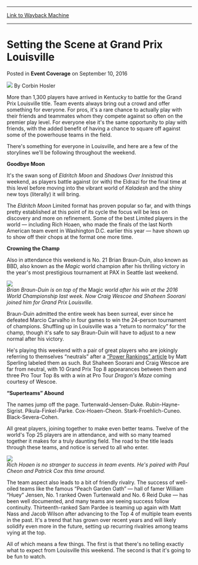 
---
[Link to Wayback Machine](https://web.archive.org/web/20160930090325/http://magic.wizards.com/en/events/coverage/gplou16/setting-the-scene-grand-prix-louisville-2016-09-10)

[_metadata_:author]:- "Corbin Hosler"
[_metadata_:description]:- "More than 1,300 players have arrived in Kentucky to battle for the Grand Prix Louisville title. Team events always bring out a crowd and offer something for everyone. For pros, it's a rare chance to actually play with their friends and teammates whom they compete against so often on the premier play level. For everyone else it's the same opportunity to play with friends, with the added benefit of having a chance to square off against some of the powerhouse teams in the field."
[_metadata_:generator]:- "Drupal 7 (http://drupal.org)"
[_metadata_:node]:- "1062886"
[_metadata_:publish_date]:- "2016-09-10"
[_metadata_:source]:- "div-main-content"
[_metadata_:title]:- "Setting the Scene at Grand Prix Louisville"
[_metadata_:wayback_capture_timestamp]:- "2016-09-30 09:03:25"
[_metadata_:wayback_raw_url]:- "https://web.archive.org/web/20160930090325id_/http://magic.wizards.com/en/events/coverage/gplou16/setting-the-scene-grand-prix-louisville-2016-09-10"
[_metadata_:wayback_url]:- "http://magic.wizards.com/en/events/coverage/gplou16/setting-the-scene-grand-prix-louisville-2016-09-10"
---


Setting the Scene at Grand Prix Louisville
==========================================



 Posted in **Event Coverage**
 on September 10, 2016 






![](https://media.magic.wizards.com/styles/auth_small/public/images/person/hosler.jpg)
By Corbin Hosler











More than 1,300 players have arrived in Kentucky to battle for the Grand Prix Louisville title. Team events always bring out a crowd and offer something for everyone. For pros, it's a rare chance to actually play with their friends and teammates whom they compete against so often on the premier play level. For everyone else it's the same opportunity to play with friends, with the added benefit of having a chance to square off against some of the powerhouse teams in the field.


There's something for everyone in Louisville, and here are a few of the storylines we'll be following throughout the weekend.


**Goodbye Moon**


It's the swan song of *Eldritch Moon* and *Shadows Over Innistrad* this weekend, as players battle against (or with) the Eldrazi for the final time at this level before moving into the vibrant world of *Kaladesh* and the shiny new toys (literally) it will bring.


The *Eldritch Moon* Limited format has proven popular so far, and with things pretty established at this point of its cycle the focus will be less on discovery and more on refinement. Some of the best Limited players in the world — including Rich Hoaen, who made the finals of the last North American team event in Washington D.C. earlier this year — have shown up to show off their chops at the format one more time.


**Crowning the Champ**


Also in attendance this weekend is No. 21 Brian Braun-Duin, also known as BBD, also known as the *Magic* world champion after his thrilling victory in the year's most prestigious tournament at PAX in Seattle last weekend.


![](https://media.wizards.com/2016/events/gplou16/GP_LOU16_BBD2.jpg)  
*Brian Braun-Duin is on top of the* Magic *world after his win at the 2016 World Championship last week. Now Craig Wescoe and Shaheen Soorani joined him for Grand Prix Louisville.*


Braun-Duin admitted the entire week has been surreal, ever since he defeated Marcio Carvalho in four games to win the 24-person tournament of champions. Shuffling up in Louisville was a “return to normalcy” for the champ, though it's safe to say Braun-Duin will have to adjust to a new normal after his victory.


He's playing this weekend with a pair of great players who are jokingly referring to themselves “neutrals” after a [“Power Rankings” article](http://www.channelfireball.com/articles/gp-louisville-team-power-rankings/) by Matt Sperling labeled them as such. But Shaheen Soorani and Craig Wescoe are far from neutral, with 10 Grand Prix Top 8 appearances between them and three Pro Tour Top 8s with a win at Pro Tour *Dragon's Maze* coming courtesy of Wescoe.


**“Superteams” Abound**


The names jump off the page. Turtenwald-Jensen-Duke. Rubin-Hayne-Sigrist. Pikula-Finkel-Parke. Cox-Hoaen-Cheon. Stark-Froehlich-Cuneo. Black-Severa-Cohen.


All great players, joining together to make even better teams. Twelve of the world's Top 25 players are in attendance, and with so many teamed together it makes for a truly daunting field. The road to the title leads through these teams, and notice is served to all who enter.


![](https://media.wizards.com/2016/events/gplou16/GP_LOU16_CheonCoxHoaen.jpg)  
*Rich Hoaen is no stranger to success in team events. He's paired with Paul Cheon and Patrick Cox this time around.*


The team aspect also leads to a bit of friendly rivalry. The success of well-oiled teams like the famous “Peach Garden Oath” — hall of famer William “Huey” Jensen, No. 1 ranked Owen Turtenwald and No. 6 Reid Duke — has been well documented, and many teams are seeing success follow continuity. Thirteenth-ranked Sam Pardee is teaming up again with Matt Nass and Jacob Wilson after advancing to the Top 4 of multiple team events in the past. It's a trend that has grown over recent years and will likely solidify even more in the future, setting up recurring rivalries among teams vying at the top.


All of which means a few things. The first is that there's no telling exactly what to expect from Louisville this weekend. The second is that it's going to be fun to watch.








